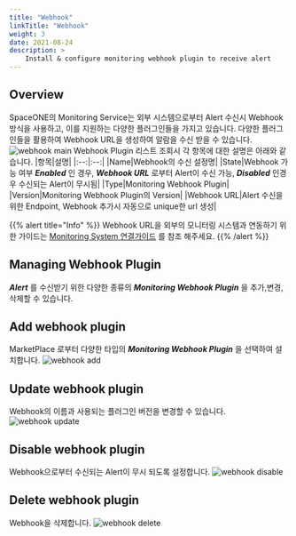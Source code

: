 ```yaml
---
title: "Webhook"
linkTitle: "Webhook"
weight: 3
date: 2021-08-24
description: >
    Install & configure monitoring webhook plugin to receive alert 
---
```


## Overview
SpaceONE의 Monitoring Service는 외부 시스템으로부터 Alert 수신시 Webhook 방식을 사용하고, 이를 지원하는 다양한 플러그인들을 가지고 있습니다.
다양한 플러그인들을 활용하여 Webhook URL을 생성하여 알람을 수신 받을 수 있습니다. 
![webhook main](/docs/guides_v1/alert_manager/project_dashboard/webhook_img/webhook_img_01.png)
Webhook Plugin 리스트 조회시 각 항목에 대한 설명은 아래와 같습니다.
|항목|설명|
|:--:|:--:|
|Name|Webhook의 수신 설정명|
|State|Webhook 가능 여부 _**Enabled**_ 인 경우, _**Webhook URL**_ 로부터 Alert이 수신 가능, _**Disabled**_ 인경우 수신되는 Alert이 무시됨|
|Type|Monitoring Webhook Plugin|
|Version|Monitoring Webhook Plugin의 Version|
|Webhook URL|Alert 수신을 위한 Endpoint, Webhook 추가시 자동으로 unique한 url 생성|

{{% alert title="Info" %}}
Webhook URL을 외부의 모니터링 시스템과 연동하기 위한 가이드는 
[Monitoring System 연결가이드](/docs/guides_v1/alert_manager/webhook_settings/) 를 참조 해주세요.
{{% /alert %}}

## Managing Webhook Plugin
_**Alert**_ 를 수신받기 위한 다양한 종류의 _**Monitoring Webhook Plugin**_ 을 추가,변경,삭제할 수 있습니다.

## Add webhook plugin
MarketPlace 로부터 다양한 타입의 _**Monitoring Webhook Plugin**_ 을 선택하여 설치합니다.
![webhook add](/docs/guides_v1/alert_manager/project_dashboard/webhook_img/webhook_img_02.png)

## Update webhook plugin
Webhook의 이름과 사용되는 플러그인 버전을 변경할 수 있습니다. 
![webhook update](/docs/guides_v1/alert_manager/project_dashboard/webhook_img/webhook_img_03.png)

## Disable webhook plugin
Webhook으로부터 수신되는 Alert이 무시 되도록 설정합니다. 
![webhook disable](/docs/guides_v1/alert_manager/project_dashboard/webhook_img/webhook_img_04.png)

## Delete webhook plugin
Webhook을 삭제합니다. 
![webhook delete](/docs/guides_v1/alert_manager/project_dashboard/webhook_img/webhook_img_05.png)



